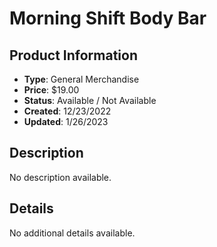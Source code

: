 # Morning Shift Body Bar

## Product Information
- **Type**: General Merchandise
- **Price**: $19.00
- **Status**: Available / Not Available
- **Created**: 12/23/2022
- **Updated**: 1/26/2023

## Description
No description available.



## Details
No additional details available.
